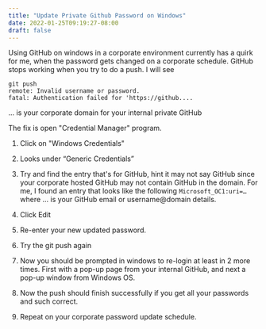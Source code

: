 ```yaml
---
title: "Update Private Github Password on Windows"
date: 2022-01-25T09:19:27-08:00
draft: false
---
```


Using GitHub on windows in a corporate environment currently has a quirk for me, when the password gets changed on a corporate schedule. GitHub stops working when you try to do a push. I will see

    git push
    remote: Invalid username or password.
    fatal: Authentication failed for 'https://github....

... is your corporate domain for your internal private GitHub

The fix is open "Credential Manager" program.

1.  Click on "Windows Credentials"

2. Looks under “Generic Credentials”

3. Try and find the entry that's for GitHub, hint it may not say GitHub since your corporate hosted GitHub may not contain GitHub in the domain.
    For me, I found an entry that looks like the following 
    `Microsoft_OC1:uri=…`
    where … is your GitHub email or username@domain details.

4. Click Edit

5. Re-enter your new updated password.

6. Try the git push again

7. Now you should be prompted in windows to re-login at least in 2 more times. First with a pop-up page from  your internal GitHub, and next a pop-up window from Windows OS.

8. Now the push should finish successfully if you get all your passwords and such correct.

9. Repeat on your corporate password update schedule.